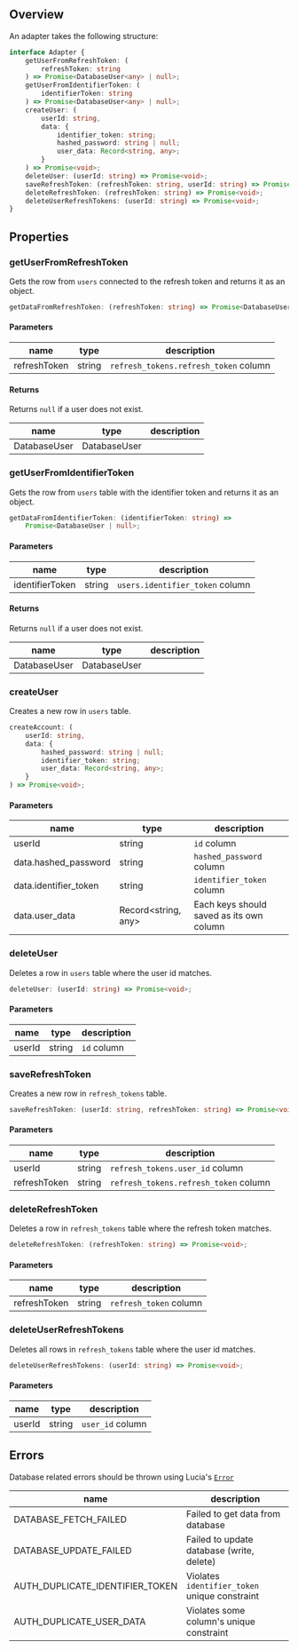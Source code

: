 ## Overview

An adapter takes the following structure:

```ts
interface Adapter {
    getUserFromRefreshToken: (
        refreshToken: string
    ) => Promise<DatabaseUser<any> | null>;
    getUserFromIdentifierToken: (
        identifierToken: string
    ) => Promise<DatabaseUser<any> | null>;
    createUser: (
        userId: string,
        data: {
            identifier_token: string;
            hashed_password: string | null;
            user_data: Record<string, any>;
        }
    ) => Promise<void>;
    deleteUser: (userId: string) => Promise<void>;
    saveRefreshToken: (refreshToken: string, userId: string) => Promise<void>;
    deleteRefreshToken: (refreshToken: string) => Promise<void>;
    deleteUserRefreshTokens: (userId: string) => Promise<void>;
}
```

## Properties

### getUserFromRefreshToken

Gets the row from `users` connected to the refresh token and returns it as an object.

```ts
getDataFromRefreshToken: (refreshToken: string) => Promise<DatabaseUser | null>;
```

#### Parameters

| name         | type   | description                           |
| ------------ | ------ | ------------------------------------- |
| refreshToken | string | `refresh_tokens.refresh_token` column |

#### Returns

Returns `null` if a user does not exist.

| name         | type         | description |
| ------------ | ------------ | ----------- |
| DatabaseUser | DatabaseUser |             |

### getUserFromIdentifierToken

Gets the row from `users` table with the identifier token and returns it as an object.

```ts
getDataFromIdentifierToken: (identifierToken: string) =>
    Promise<DatabaseUser | null>;
```

#### Parameters

| name            | type   | description                     |
| --------------- | ------ | ------------------------------- |
| identifierToken | string | `users.identifier_token` column |

#### Returns

Returns `null` if a user does not exist.

| name         | type         | description |
| ------------ | ------------ | ----------- |
| DatabaseUser | DatabaseUser |             |

### createUser

Creates a new row in `users` table.

```ts
createAccount: (
    userId: string,
    data: {
        hashed_password: string | null;
        identifier_token: string;
        user_data: Record<string, any>;
    }
) => Promise<void>;
```

#### Parameters

| name                  | type                | description                              |
| --------------------- | ------------------- | ---------------------------------------- |
| userId                | string              | `id` column                              |
| data.hashed_password  | string              | `hashed_password` column                 |
| data.identifier_token | string              | `identifier_token` column                |
| data.user_data        | Record<string, any> | Each keys should saved as its own column |

### deleteUser

Deletes a row in `users` table where the user id matches.

```ts
deleteUser: (userId: string) => Promise<void>;
```

#### Parameters

| name   | type   | description |
| ------ | ------ | ----------- |
| userId | string | `id` column |

### saveRefreshToken

Creates a new row in `refresh_tokens` table.

```ts
saveRefreshToken: (userId: string, refreshToken: string) => Promise<void>;
```

#### Parameters

| name         | type   | description                           |
| ------------ | ------ | ------------------------------------- |
| userId       | string | `refresh_tokens.user_id` column       |
| refreshToken | string | `refresh_tokens.refresh_token` column |

### deleteRefreshToken

Deletes a row in `refresh_tokens` table where the refresh token matches.

```ts
deleteRefreshToken: (refreshToken: string) => Promise<void>;
```

#### Parameters

| name         | type   | description            |
| ------------ | ------ | ---------------------- |
| refreshToken | string | `refresh_token` column |

### deleteUserRefreshTokens

Deletes all rows in `refresh_tokens` table where the user id matches.

```ts
deleteUserRefreshTokens: (userId: string) => Promise<void>;
```

#### Parameters

| name   | type   | description      |
| ------ | ------ | ---------------- |
| userId | string | `user_id` column |

## Errors

Database related errors should be thrown using Lucia's [`Error`](/references/error-handling)

| name                           | description                                   |
| ------------------------------ | --------------------------------------------- |
| DATABASE_FETCH_FAILED          | Failed to get data from database              |
| DATABASE_UPDATE_FAILED         | Failed to update database (write, delete)     |
| AUTH_DUPLICATE_IDENTIFIER_TOKEN | Violates `identifier_token` unique constraint |
| AUTH_DUPLICATE_USER_DATA       | Violates some column's unique constraint      |
